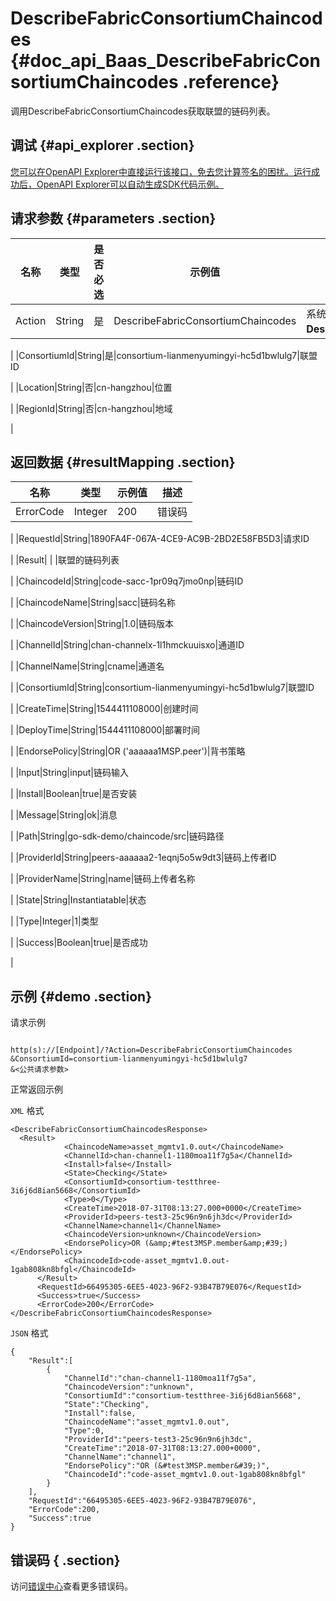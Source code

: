 # DescribeFabricConsortiumChaincodes {#doc_api_Baas_DescribeFabricConsortiumChaincodes .reference}

调用DescribeFabricConsortiumChaincodes获取联盟的链码列表。

## 调试 {#api_explorer .section}

[您可以在OpenAPI Explorer中直接运行该接口，免去您计算签名的困扰。运行成功后，OpenAPI Explorer可以自动生成SDK代码示例。](https://api.aliyun.com/#product=Baas&api=DescribeFabricConsortiumChaincodes&type=RPC&version=2018-12-21)

## 请求参数 {#parameters .section}

|名称|类型|是否必选|示例值|描述|
|--|--|----|---|--|
|Action|String|是|DescribeFabricConsortiumChaincodes|系统规定参数。取值：**DescribeFabricConsortiumChaincodes**。

 |
|ConsortiumId|String|是|consortium-lianmenyumingyi-hc5d1bwlulg7|联盟ID

 |
|Location|String|否|cn-hangzhou|位置

 |
|RegionId|String|否|cn-hangzhou|地域

 |

## 返回数据 {#resultMapping .section}

|名称|类型|示例值|描述|
|--|--|---|--|
|ErrorCode|Integer|200|错误码

 |
|RequestId|String|1890FA4F-067A-4CE9-AC9B-2BD2E58FB5D3|请求ID

 |
|Result| | |联盟的链码列表

 |
|ChaincodeId|String|code-sacc-1pr09q7jmo0np|链码ID

 |
|ChaincodeName|String|sacc|链码名称

 |
|ChaincodeVersion|String|1.0|链码版本

 |
|ChannelId|String|chan-channelx-1l1hmckuuisxo|通道ID

 |
|ChannelName|String|cname|通道名

 |
|ConsortiumId|String|consortium-lianmenyumingyi-hc5d1bwlulg7|联盟ID

 |
|CreateTime|String|1544411108000|创建时间

 |
|DeployTime|String|1544411108000|部署时间

 |
|EndorsePolicy|String|OR \('aaaaaa1MSP.peer'\)|背书策略

 |
|Input|String|input|链码输入

 |
|Install|Boolean|true|是否安装

 |
|Message|String|ok|消息

 |
|Path|String|go-sdk-demo/chaincode/src|链码路径

 |
|ProviderId|String|peers-aaaaaa2-1eqnj5o5w9dt3|链码上传者ID

 |
|ProviderName|String|name|链码上传者名称

 |
|State|String|Instantiatable|状态

 |
|Type|Integer|1|类型

 |
|Success|Boolean|true|是否成功

 |

## 示例 {#demo .section}

请求示例

``` {#request_demo}

http(s)://[Endpoint]/?Action=DescribeFabricConsortiumChaincodes
&ConsortiumId=consortium-lianmenyumingyi-hc5d1bwlulg7
&<公共请求参数>

```

正常返回示例

`XML` 格式

``` {#xml_return_success_demo}
<DescribeFabricConsortiumChaincodesResponse>
  <Result>
		    <ChaincodeName>asset_mgmtv1.0.out</ChaincodeName>
		    <ChannelId>chan-channel1-1180moa11f7g5a</ChannelId>
		    <Install>false</Install>
		    <State>Checking</State>
		    <ConsortiumId>consortium-testthree-3i6j6d8ian5668</ConsortiumId>
		    <Type>0</Type>
		    <CreateTime>2018-07-31T08:13:27.000+0000</CreateTime>
		    <ProviderId>peers-test3-25c96n9n6jh3dc</ProviderId>
		    <ChannelName>channel1</ChannelName>
		    <ChaincodeVersion>unknown</ChaincodeVersion>
		    <EndorsePolicy>OR (&amp;#test3MSP.member&amp;#39;)</EndorsePolicy>
		    <ChaincodeId>code-asset_mgmtv1.0.out-1gab808kn8bfgl</ChaincodeId>
	  </Result>
	  <RequestId>66495305-6EE5-4023-96F2-93B47B79E076</RequestId>
	  <Success>true</Success>
	  <ErrorCode>200</ErrorCode>
</DescribeFabricConsortiumChaincodesResponse>
```

`JSON` 格式

``` {#json_return_success_demo}
{
	"Result":[
		{
			"ChannelId":"chan-channel1-1180moa11f7g5a",
			"ChaincodeVersion":"unknown",
			"ConsortiumId":"consortium-testthree-3i6j6d8ian5668",
			"State":"Checking",
			"Install":false,
			"ChaincodeName":"asset_mgmtv1.0.out",
			"Type":0,
			"ProviderId":"peers-test3-25c96n9n6jh3dc",
			"CreateTime":"2018-07-31T08:13:27.000+0000",
			"ChannelName":"channel1",
			"EndorsePolicy":"OR (&#test3MSP.member&#39;)",
			"ChaincodeId":"code-asset_mgmtv1.0.out-1gab808kn8bfgl"
		}
	],
	"RequestId":"66495305-6EE5-4023-96F2-93B47B79E076",
	"ErrorCode":200,
	"Success":true
}
```

## 错误码 { .section}

访问[错误中心](https://error-center.aliyun.com/status/product/Baas)查看更多错误码。

